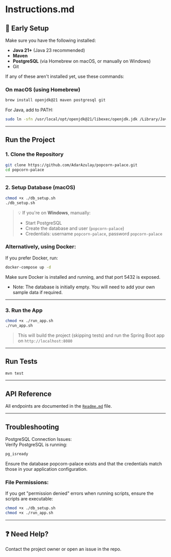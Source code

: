 
# Instructions.md

## 🧱 Early Setup

Make sure you have the following installed:

- **Java 21+** (Java 23 recommended)
- **Maven**
- **PostgreSQL** (via Homebrew on macOS, or manually on Windows)
- Git


If any of these aren't installed yet, use these commands:

### On macOS (using Homebrew)
```bash
brew install openjdk@21 maven postgresql git
```

For Java, add to PATH:
```bash
sudo ln -sfn /usr/local/opt/openjdk@21/libexec/openjdk.jdk /Library/Java/JavaVirtualMachines/openjdk-21.jdk
```

---

## Run the Project

### 1. Clone the Repository

```bash
git clone https://github.com/AdarAzulay/popcorn-palace.git
cd popcorn-palace
```

---

### 2. Setup Database (macOS)

```bash
chmod +x ./db_setup.sh
./db_setup.sh
```

> 💡 If you're on **Windows**, manually:
> - Start PostgreSQL
> - Create the database and user (`popcorn-palace`)
> - Credentials: username `popcorn-palace`, password `popcorn-palace`

### Alternatively, using Docker:
 If you prefer Docker, run:
```bash
docker-compose up -d
````
Make sure Docker is installed and running, and that port 5432 is exposed.
* Note: The database is initially empty. You will need to add your own sample data if required.


---

### 3. Run the App

```bash
chmod +x ./run_app.sh
./run_app.sh
```

> This will build the project (skipping tests) and run the Spring Boot app on `http://localhost:8080`

---

## Run Tests

```bash
mvn test
```

---

## API Reference

All endpoints are documented in the [`Readme.md`](./Readme.md) file.

---

## Troubleshooting
PostgreSQL Connection Issues:\
Verify PostgreSQL is running:
```bash
pg_isready
```
Ensure the database popcorn-palace exists and that the credentials match those in your application configuration.

### File Permissions:
If you get "permission denied" errors when running scripts, ensure the scripts are executable:

```bash
chmod +x ./db_setup.sh
chmod +x ./run_app.sh
```

---
## ❓ Need Help?

Contact the project owner or open an issue in the repo.
